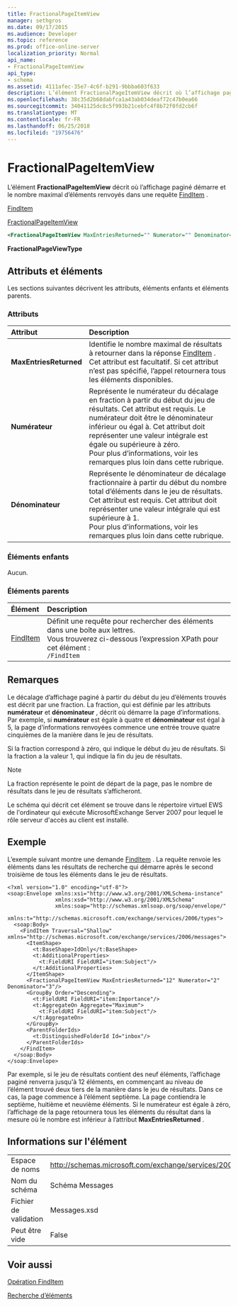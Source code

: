 ```yaml
---
title: FractionalPageItemView
manager: sethgros
ms.date: 09/17/2015
ms.audience: Developer
ms.topic: reference
ms.prod: office-online-server
localization_priority: Normal
api_name:
- FractionalPageItemView
api_type:
- schema
ms.assetid: 4111afec-35e7-4c6f-b291-9bbba603f633
description: L’élément FractionalPageItemView décrit où l’affichage paginé démarre et le nombre maximal d’éléments renvoyés dans une requête FindItem.
ms.openlocfilehash: 38c35d2b68dabfca1a43ab034deaf72c47b0ea66
ms.sourcegitcommit: 34041125dc8c5f993b21cebfc4f8b72f0fd2cb6f
ms.translationtype: MT
ms.contentlocale: fr-FR
ms.lasthandoff: 06/25/2018
ms.locfileid: "19756476"
---
```

# <a name="fractionalpageitemview"></a>FractionalPageItemView

L’élément **FractionalPageItemView** décrit où l’affichage paginé démarre et le nombre maximal d’éléments renvoyés dans une requête [FindItem](finditem.md) . 
  
[FindItem](finditem.md)
  
[FractionalPageItemView](fractionalpageitemview.md)
  
```xml
<FractionalPageItemView MaxEntriesReturned="" Numerator="" Denominator=""/>
```

 **FractionalPageViewType**
## <a name="attributes-and-elements"></a>Attributs et éléments

Les sections suivantes décrivent les attributs, éléments enfants et éléments parents.
  
### <a name="attributes"></a>Attributs

|**Attribut**|**Description**|
|:-----|:-----|
|**MaxEntriesReturned** <br/> |Identifie le nombre maximal de résultats à retourner dans la réponse [FindItem](finditem.md) . Cet attribut est facultatif. Si cet attribut n’est pas spécifié, l’appel retournera tous les éléments disponibles.  <br/> |
|**Numérateur** <br/> |Représente le numérateur du décalage en fraction à partir du début du jeu de résultats. Cet attribut est requis. Le numérateur doit être le dénominateur inférieur ou égal à. Cet attribut doit représenter une valeur intégrale est égale ou supérieure à zéro.  <br/> Pour plus d’informations, voir les remarques plus loin dans cette rubrique.  <br/> |
|**Dénominateur** <br/> |Représente le dénominateur de décalage fractionnaire à partir du début du nombre total d’éléments dans le jeu de résultats. Cet attribut est requis. Cet attribut doit représenter une valeur intégrale qui est supérieure à 1.  <br/> Pour plus d’informations, voir les remarques plus loin dans cette rubrique.  <br/> |
   
### <a name="child-elements"></a>Éléments enfants

Aucun.
  
### <a name="parent-elements"></a>Éléments parents

|**Élément**|**Description**|
|:-----|:-----|
|[FindItem](finditem.md) <br/> |Définit une requête pour rechercher des éléments dans une boîte aux lettres.  <br/> Vous trouverez ci-dessous l’expression XPath pour cet élément :  <br/>  `/FindItem` <br/> |
   
## <a name="remarks"></a>Remarques

Le décalage d’affichage paginé à partir du début du jeu d’éléments trouvés est décrit par une fraction. La fraction, qui est définie par les attributs **numérateur** et **dénominateur** , décrit où démarre la page d’informations. Par exemple, si **numérateur** est égale à quatre et **dénominateur** est égal à 5, la page d’informations renvoyées commence une entrée trouve quatre cinquièmes de la manière dans le jeu de résultats. 
  
Si la fraction correspond à zéro, qui indique le début du jeu de résultats. Si la fraction a la valeur 1, qui indique la fin du jeu de résultats.
  
> [!NOTE]
> La fraction représente le point de départ de la page, pas le nombre de résultats dans le jeu de résultats s’afficheront. 
  
Le schéma qui décrit cet élément se trouve dans le répertoire virtuel EWS de l'ordinateur qui exécute MicrosoftExchange Server 2007 pour lequel le rôle serveur d'accès au client est installé.
  
## <a name="example"></a>Exemple

L’exemple suivant montre une demande [FindItem](finditem.md) . La requête renvoie les éléments dans les résultats de recherche qui démarre après le second troisième de tous les éléments dans le jeu de résultats. 
  
```
<?xml version="1.0" encoding="utf-8"?>
<soap:Envelope xmlns:xsi="http://www.w3.org/2001/XMLSchema-instance"
               xmlns:xsd="http://www.w3.org/2001/XMLSchema"
               xmlns:soap="http://schemas.xmlsoap.org/soap/envelope/"
               xmlns:t="http://schemas.microsoft.com/exchange/services/2006/types">
  <soap:Body>
    <FindItem Traversal="Shallow" xmlns="http://schemas.microsoft.com/exchange/services/2006/messages">
      <ItemShape>
        <t:BaseShape>IdOnly</t:BaseShape>
        <t:AdditionalProperties>
          <t:FieldURI FieldURI="item:Subject"/>
        </t:AdditionalProperties>
      </ItemShape>
      <FractionalPageItemView MaxEntriesReturned="12" Numerator="2" Denominator="3"/>
      <GroupBy Order="Descending">
        <t:FieldURI FieldURI="item:Importance"/>
        <t:AggregateOn Aggregate="Maximum">
          <t:FieldURI FieldURI="item:Subject"/>
        </t:AggregateOn>
      </GroupBy>
      <ParentFolderIds>
        <t:DistinguishedFolderId Id="inbox"/>
      </ParentFolderIds>
    </FindItem>
  </soap:Body>
</soap:Envelope>
```

Par exemple, si le jeu de résultats contient des neuf éléments, l’affichage paginé renverra jusqu'à 12 éléments, en commençant au niveau de l’élément trouvé deux tiers de la manière dans le jeu de résultats. Dans ce cas, la page commence à l’élément septième. La page contiendra le septième, huitième et neuvième éléments. Si le numérateur est égale à zéro, l’affichage de la page retournera tous les éléments du résultat dans la mesure où le nombre est inférieur à l’attribut **MaxEntriesReturned** . 
  
## <a name="element-information"></a>Informations sur l'élément

|||
|:-----|:-----|
|Espace de noms  <br/> |http://schemas.microsoft.com/exchange/services/2006/messages  <br/> |
|Nom du schéma  <br/> |Schéma Messages  <br/> |
|Fichier de validation  <br/> |Messages.xsd  <br/> |
|Peut être vide  <br/> |False  <br/> |
   
## <a name="see-also"></a>Voir aussi



[Opération FindItem](finditem-operation.md)


[Recherche d’éléments](http://msdn.microsoft.com/library/63af1f9c-464b-4fca-9ae3-3d60f24ca93c%28Office.15%29.aspx)

